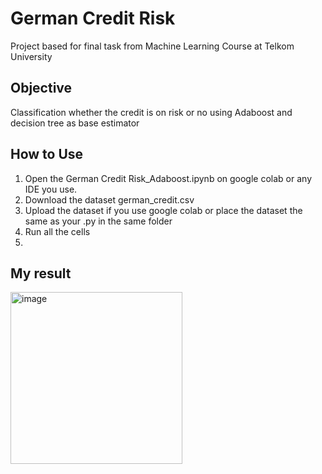 # German Credit Risk
Project based for final task from Machine Learning Course at Telkom University

## Objective
Classification whether the credit is on risk or no using Adaboost and decision tree as base estimator

## How to Use
1. Open the German Credit Risk_Adaboost.ipynb on google colab or any IDE you use.
2. Download the dataset german_credit.csv
3. Upload the dataset if you use google colab or place the dataset the same as your .py in the same folder
4. Run all the cells
5. 

## My result
<img width="275" alt="image" src="https://github.com/brilbrilbril/german_credit_risk/assets/90541357/f3f4ac38-1788-445e-991e-acb09959fd41">

